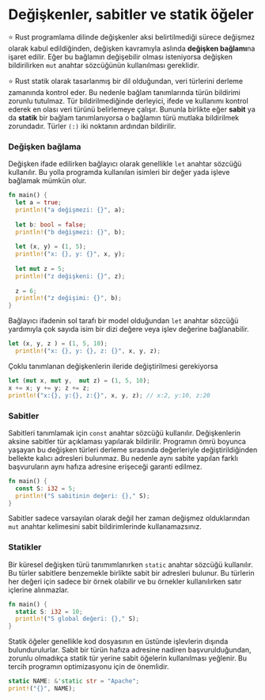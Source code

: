 # Değişkenler, sabitler ve statik öğeler
⭐️ Rust programlama dilinde değişkenler aksi belirtilmediği sürece değişmez olarak kabul edildiğinden, değişken kavramıyla aslında **değişken bağlamı**na işaret edilir. Eğer bu bağlamın değişebilir olması isteniyorsa değişken bildirilirken `mut` anahtar sözcüğünün kullanılması gereklidir.

⭐️ Rust statik olarak tasarlanmış bir dil olduğundan, veri türlerini derleme zamanında kontrol eder. Bu nedenle bağlam tanımlarında türün bildirimi zorunlu tutulmaz. Tür bildirilmediğinde derleyici, ifede ve kullanımı kontrol ederek en olası veri türünü belirlemeye çalışır. 
Bununla birlikte eğer **sabit** ya da **statik** bir bağlam tanımlanıyorsa o bağlamın türü mutlaka bildirilmek zorundadır. Türler `(:)` iki noktanın ardından bildirilir. 

### Değişken bağlama
Değişken ifade edilirken bağlayıcı olarak genellikle `let` anahtar sözcüğü kullanılır. Bu yolla programda kullanılan isimleri bir değer yada işleve bağlamak mümkün olur. 

```Rust
fn main() {
  let a = true; 
  println!("a değişmezi: {}", a);
  
  let b: bool = false; 
  println!("b değişmezi: {}", b);
  
  let (x, y) = (1, 5); 
  println!("x: {}, y: {}", x, y);
  
  let mut z = 5; 
  println!("z değişkeni: {}", z);
  
  z = 6;
  println!("z değişimi: {}", b);
}
````

Bağlayıcı ifadenin sol tarafı bir model olduğundan `let` anahtar sözcüğü yardımıyla çok sayıda isim bir dizi değere veya işlev değerine bağlanabilir.

```Rust
let (x, y, z ) = (1, 5, 10); 
  println!("x: {}, y: {}, z: {}", x, y, z);
````
Çoklu tanımlanan değişkenlerin ileride değiştirilmesi gerekiyorsa
```Rust
let (mut x, mut y,  mut z) = (1, 5, 10);
x += x; y += y; z += z;
println!("x:{}, y:{}, z:{}", x, y, z); // x:2, y:10, z:20
````
### Sabitler
Sabitleri tanımlamak için `const` anahtar sözcüğü kullanılır. Değişkenlerin aksine sabitler tür açıklaması yapılarak bildirilir. 
Programın ömrü boyunca yaşayan bu değişken türleri derleme sırasında değerleriyle değiştirildiğinden bellekte kalıcı adresleri bulunmaz. Bu nedenle aynı sabite yapılan farklı başvuruların aynı hafıza adresine erişeceği garanti edilmez.

```Rust
fn main() {
  const S: i32 = 5;
  println!("S sabitinin değeri: {}," S);
}
````
Sabitler sadece varsayılan olarak değil her zaman değişmez olduklarından `mut` anahtar kelimesini sabit bildirimlerinde kullanamazsınız.
### Statikler
Bir küresel değişken türü tanımımlanırken `static` anahtar sözcüğü kullanılır. Bu türler sabitlere benzemekle birlikte sabit bir adresleri bulunur. Bu türlerin her değeri için sadece bir örnek olabilir ve bu örnekler kullanılırken satır içlerine alınmazlar.

```Rust
fn main() {
  static S: i32 = 10;
  println!("S global değeri: {}," S);
}
````
Statik öğeler genellikle kod dosyasının en üstünde işlevlerin dışında bulundurulurlar. Sabit bir türün hafıza adresine nadiren başvurulduğundan, zorunlu olmadıkça statik tür yerine sabit öğelerin kullanılması yeğlenir. Bu tercih programın optimizasyonu için de önemlidir.
```Rust
static NAME: &'static str = "Apache";
print!("{}", NAME);
````
